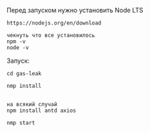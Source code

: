 Перед запуском нужно установить Node LTS

```
https://nodejs.org/en/download
```

```
чекнуть что все установилось
npm -v
node -v
```

Запуск:

```
cd gas-leak

nmp install


на всякий случай
npm install antd axios

nmp start
```
